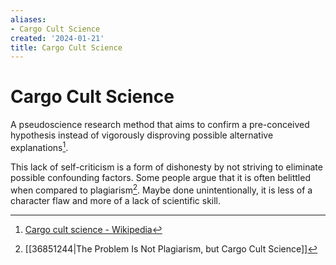 ```yaml
---
aliases:
- Cargo Cult Science
created: '2024-01-21'
title: Cargo Cult Science
---
```


# Cargo Cult Science

A pseudoscience research method that aims to confirm a pre-conceived hypothesis instead of vigorously disproving possible alternative explanations[^1].

This lack of self-criticism is a form of dishonesty by not striving to eliminate possible confounding factors. Some people argue that it is often belittled when compared to plagiarism[^2]. Maybe done unintentionally, it is less of a character flaw and more of a lack of scientific skill.

[^1]: [Cargo cult science - Wikipedia](https://en.wikipedia.org/wiki/Cargo_cult_science)
[^2]: [[36851244|The Problem Is Not Plagiarism, but Cargo Cult Science]]